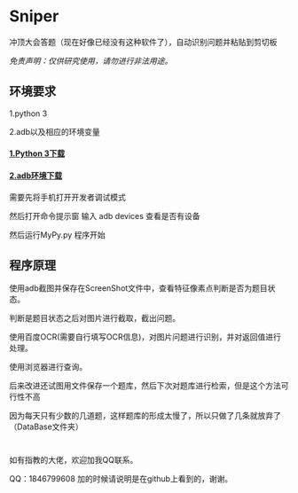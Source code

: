 # Sniper

冲顶大会答题（现在好像已经没有这种软件了），自动识别问题并粘贴到剪切板

*免责声明：仅供研究使用，请勿进行非法用途。*

## 环境要求

1.python 3

2.adb以及相应的环境变量

#### [1.Python 3下载](https://www.python.org/downloads/release/python-364/)

#### [2.adb环境下载](http://adbshell.com/downloads)


需要先将手机打开开发者调试模式

然后打开命令提示窗 输入 adb devices 查看是否有设备

然后运行MyPy.py 程序开始

## 程序原理

使用adb截图并保存在ScreenShot文件中，查看特征像素点判断是否为题目状态。

判断是题目状态之后对图片进行截取，截出问题。

使用百度OCR(需要自行填写OCR信息)，对图片问题进行识别，并对返回值进行处理。

使用浏览器进行查询。


后来改进还试图用文件保存一个题库，然后下次对题库进行检索，但是这个方法可行性不高

因为每天只有少数的几道题，这样题库的形成太慢了，所以只做了几条就放弃了（DataBase文件夹）



#


如有指教的大佬，欢迎加我QQ联系。

QQ：1846799608 加的时候请说明是在github上看到的，谢谢。
